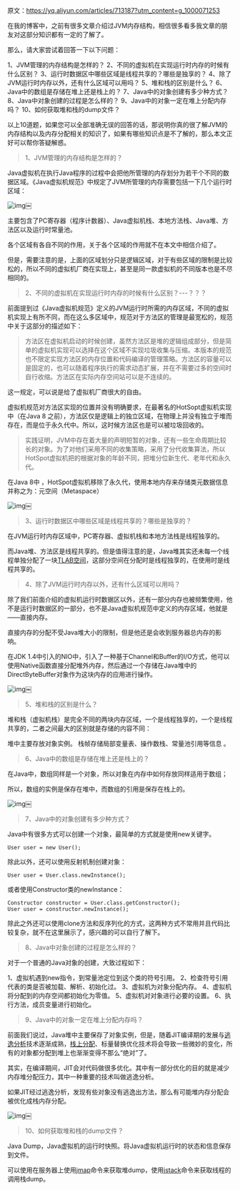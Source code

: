 原文：https://yq.aliyun.com/articles/713187?utm_content=g_1000071253

在我的博客中，之前有很多文章介绍过JVM内存结构，相信很多看多我文章的朋友对这部分知识都有一定的了解了。

那么，请大家尝试着回答一下以下问题：

1、JVM管理的内存结构是怎样的？
2、不同的虚拟机在实现运行时内存的时候有什么区别？
3、运行时数据区中哪些区域是线程共享的？哪些是独享的？
4、除了JVM运行时内存以外，还有什么区域可以用吗？
5、堆和栈的区别是什么？
6、Java中的数组是存储在堆上还是栈上的？
7、Java中的对象创建有多少种方式？
8、Java中对象创建的过程是怎么样的？
9、Java中的对象一定在堆上分配内存吗？
10、如何获取堆和栈的dump文件？

以上10道题，如果您可以全部准确无误的回答的话，那说明你真的很了解JVM的内存结构以及内存分配相关的知识了，如果有哪些知识点是不了解的，那么本文正好可以帮你答疑解惑。

> 1、JVM管理的内存结构是怎样的？

Java虚拟机在执行Java程序的过程中会把他所管理的内存划分为若干个不同的数据区域。《Java虚拟机规范》中规定了JVM所管理的内存需要包括一下几个运行时区域：

![img](/github/northernw.github.io/image/15643074729916.jpg)￼

主要包含了PC寄存器（程序计数器）、Java虚拟机栈、本地方法栈、Java堆、方法区以及运行时常量池。

各个区域有各自不同的作用，关于各个区域的作用就不在本文中相信介绍了。

但是，需要注意的是，上面的区域划分只是逻辑区域，对于有些区域的限制是比较松的，所以不同的虚拟机厂商在实现上，甚至是同一款虚拟机的不同版本也是不尽相同的。

> 2、不同的虚拟机在实现运行时内存的时候有什么区别？---？？？

前面提到过《Java虚拟机规范》定义的JVM运行时所需的内存区域，不同的虚拟机实现上有所不同，而在这么多区域中，规范对于方法区的管理是最宽松的，规范中关于这部分的描述如下：

> 方法区在虚拟机启动的时候创建，虽然方法区是堆的逻辑组成部分，但是简单的虚拟机实现可以选择在这个区域不实现垃圾收集与压缩。本版本的规范也不限定实现方法区的内存位置和代码编译的管理策略。方法区的容量可以是固定的，也可以随着程序执行的需求动态扩展，并在不需要过多的空间时自行收缩。方法区在实际内存空间站可以是不连续的。

这一规定，可以说是给了虚拟机厂商很大的自由。

虚拟机规范对方法区实现的位置并没有明确要求，在最著名的HotSopt虚拟机实现中（在Java 8 之前），方法区仅是逻辑上的独立区域，在物理上并没有独立于堆而存在，而是位于永久代中。所以，这时候方法区也是可以被垃圾回收的。

> 实践证明，JVM中存在着大量的声明短暂的对象，还有一些生命周期比较长的对象。为了对他们采用不同的收集策略，采用了分代收集算法，所以HotSpot虚拟机把的根据对象的年龄不同，把堆分位新生代、老年代和永久代。

在Java 8中 ，HotSpot虚拟机移除了永久代，使用本地内存来存储类元数据信息并称之为：元空间（Metaspace）



![img](/github/northernw.github.io/image/15648181835194.jpg)￼

> 3、运行时数据区中哪些区域是线程共享的？哪些是独享的？

在JVM运行时内存区域中，PC寄存器、虚拟机栈和本地方法栈是线程独享的。

而Java堆、方法区是线程共享的。但是值得注意的是，Java堆其实还未每一个线程单独分配了一块[TLAB空间](https://yq.aliyun.com/go/articleRenderRedirect?url=https%3A%2F%2Fwww.hollischuang.com%2Farchives%2F3855)，这部分空间在分配时是线程独享的，在使用时是线程共享的。

> 4、除了JVM运行时内存以外，还有什么区域可以用吗？

除了我们前面介绍的虚拟机运行时数据区以外，还有一部分内存也被频繁使用，他不是运行时数据区的一部分，也不是Java虚拟机规范中定义的内存区域，他就是——直接内存。

直接内存的分配不受Java堆大小的限制，但是他还是会收到服务器总内存的影响。

在JDK 1.4中引入的NIO中，引入了一种基于Channel和Buffer的I/O方式，他可以使用Native函数直接分配堆外内存，然后通过一个存储在Java堆中的DirectByteBuffer对象作为这块内存的应用进行操作。

![img](/github/northernw.github.io/image/15648179288168.jpg)￼

> 5、堆和栈的区别是什么？

堆和栈（虚拟机栈）是完全不同的两块内存区域，一个是线程独享的，一个是线程共享的，二者之间最大的区别就是存储的内容不同：

堆中主要存放对象实例。
栈帧存储局部变量表、操作数栈、常量池引用等信息 。

> 6、Java中的数组是存储在堆上还是栈上的？

在Java中，数组同样是一个对象，所以对象在内存中如何存放同样适用于数组；

所以，数组的实例是保存在堆中，而数组的引用是保存在栈上的。



![img](/github/northernw.github.io/image/15648184228109.jpg)￼

> 7、Java中的对象创建有多少种方式？

Java中有很多方式可以创建一个对象，最简单的方式就是使用new关键字。



```text
User user = new User();
```

除此以外，还可以使用反射机制创建对象：



```text
User user = User.class.newInstance();
```

或者使用Constructor类的newInstance：



```text
Constructor constructor = User.class.getConstructor();
User user = constructor.newInstance();
```

除此之外还可以使用clone方法和反序列化的方式，这两种方式不常用并且代码比较复杂，就不在这里展示了，感兴趣的可以自行了解下。

> 8、Java中对象创建的过程是怎么样的？

对于一个普通的Java对象的创建，大致过程如下：

1、虚拟机遇到new指令，到常量池定位到这个类的符号引用。
2、检查符号引用代表的类是否被加载、解析、初始化过。
3、虚拟机为对象分配内存。
4、虚拟机将分配到的内存空间都初始化为零值。
5、虚拟机对对象进行必要的设置。
6、执行方法，成员变量进行初始化。

> 9、Java中的对象一定在堆上分配内存吗？

前面我们说过，Java堆中主要保存了对象实例，但是，随着JIT编译期的发展与[逃逸分析](https://yq.aliyun.com/go/articleRenderRedirect?url=https%3A%2F%2Fwww.hollischuang.com%2Farchives%2F2583)技术逐渐成熟，[栈上分配](https://yq.aliyun.com/go/articleRenderRedirect?url=https%3A%2F%2Fwww.hollischuang.com%2Farchives%2F2398)、标量替换优化技术将会导致一些微妙的变化，所有的对象都分配到堆上也渐渐变得不那么“绝对”了。

其实，在编译期间，JIT会对代码做很多优化。其中有一部分优化的目的就是减少内存堆分配压力，其中一种重要的技术叫做逃逸分析。

如果JIT经过逃逸分析，发现有些对象没有逃逸出方法，那么有可能堆内存分配会被优化成栈内存分配。

![img](/github/northernw.github.io/image/15648190915670.jpg)￼

> 10、如何获取堆和栈的dump文件？

Java Dump，Java虚拟机的运行时快照。将Java虚拟机运行时的状态和信息保存到文件。

可以使用在服务器上使用[jmap](https://yq.aliyun.com/go/articleRenderRedirect?url=https%3A%2F%2Fwww.hollischuang.com%2Farchives%2F303)命令来获取堆dump，使用[jstack](https://yq.aliyun.com/go/articleRenderRedirect?url=http%3A%2F%2Fwww.hollischuang.com%2Farchives%2F110)命令来获取线程的调用栈dump。